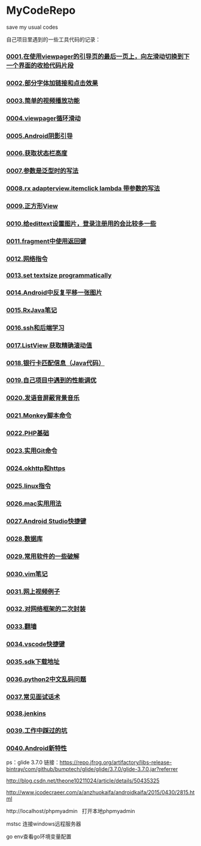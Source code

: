 # MyCodeRepo
save my usual codes

自己项目里遇到的一些工具代码的记录：

### [0001.在使用viewpager的引导页的最后一页上，向左滑动切换到下一个界面的收拾代码片段](https://github.com/Froyo91/MyCommonCodeRepository/blob/master/0001.%E5%90%91%E5%B7%A6%E6%BB%91%E5%8A%A8%E5%88%87%E6%8D%A2%E5%88%B0%E4%B8%8B%E4%B8%80%E4%B8%AA%E7%95%8C%E9%9D%A2%E7%9A%84%E4%BB%A3%E7%A0%81%E7%89%87%E6%AE%B5.md)

### [0002.部分字体加链接和点击效果](https://github.com/Froyo91/MyCommonCodeRepository/blob/master/0002.%E9%83%A8%E5%88%86%E5%AD%97%E4%BD%93%E5%8A%A0%E9%93%BE%E6%8E%A5%E5%92%8C%E7%82%B9%E5%87%BB%E6%95%88%E6%9E%9C.md)

### [0003.简单的视频播放功能](https://github.com/Froyo91/MyCommonCodeRepository/blob/master/0003.%E7%AE%80%E5%8D%95%E7%9A%84%E8%A7%86%E9%A2%91%E6%92%AD%E6%94%BE%E5%8A%9F%E8%83%BD.md)

### [0004.viewpager循环滑动](https://github.com/Froyo91/MyCommonCodeRepository/blob/master/0004.viewpager%E5%BE%AA%E7%8E%AF%E6%92%AD%E6%94%BE.md)

### [0005.Android阴影引导](https://github.com/Froyo91/MyCommonCodeRepository/blob/master/0005.%E9%98%B4%E5%BD%B1%E5%BC%95%E5%AF%BC.md)

### [0006.获取状态栏高度](https://github.com/Froyo91/MyCommonCodeRepository/blob/master/0006.%E8%8E%B7%E5%8F%96%E7%8A%B6%E6%80%81%E6%A0%8F%E9%AB%98%E5%BA%A6.md)

### [0007.参数是泛型时的写法](https://github.com/Froyo91/MyCommonCodeRepository/blob/master/0007.%E5%8F%82%E6%95%B0%E6%98%AF%E6%B3%9B%E5%9E%8B%E6%97%B6%E7%9A%84%E5%86%99%E6%B3%95.md)

### [0008.rx adapterview.itemclick lambda 带参数的写法](https://github.com/Froyo91/MyCommonCodeRepository/blob/master/0008.rx%20adapterview.itemclick%20lambda%20%E5%B8%A6%E5%8F%82%E6%95%B0%E7%9A%84%E5%86%99%E6%B3%95.md)

### [0009.正方形View](https://github.com/Froyo91/MyCommonCodeRepository/blob/master/0009.%E6%AD%A3%E6%96%B9%E5%BD%A2%E7%9A%84View.md)

### [0010.给edittext设置图片，登录注册用的会比较多一些](https://github.com/Froyo91/MyCommonCodeRepository/blob/master/0010.%E7%BB%99edittext%E8%AE%BE%E7%BD%AE%E5%9B%BE%E7%89%87%EF%BC%8C%E7%99%BB%E5%BD%95%E6%B3%A8%E5%86%8C%E7%94%A8%E7%9A%84%E4%BC%9A%E6%AF%94%E8%BE%83%E5%A4%9A%E4%B8%80%E4%BA%9B.md)

### [0011.fragment中使用返回键](https://github.com/Froyo91/MyCommonCodeRepository/blob/master/0011.fragment%E4%B8%AD%E4%BD%BF%E7%94%A8%E8%BF%94%E5%9B%9E%E9%94%AE.md)

### [0012.网络指令](https://github.com/Froyo91/MyCommonCodeRepository/blob/master/0012.%E7%BD%91%E7%BB%9C%E6%8C%87%E4%BB%A4.md)

### [0013.set textsize programmatically](https://github.com/Froyo91/MyCommonCodeRepository/blob/master/0013.set%20textsize%20programmatically.md)

### [0014.Android中反复平移一张图片](https://github.com/Froyo91/MyCommonCodeRepository/blob/master/0014.Android%E4%B8%AD%E5%8F%8D%E5%A4%8D%E5%B9%B3%E7%A7%BB%E4%B8%80%E5%BC%A0%E5%9B%BE%E7%89%87.md)

### [0015.RxJava笔记](https://github.com/Froyo91/MyCommonCodeRepository/blob/master/0015.RxJava%E7%AC%94%E8%AE%B0.md)

### [0016.ssh和后端学习](https://github.com/Froyo91/MyCommonCodeRepository/blob/master/0016.ssh%E5%92%8C%E5%90%8E%E7%AB%AF%E5%AD%A6%E4%B9%A0.md)

### [0017.ListView 获取精确滚动值](https://github.com/Froyo91/MyCommonCodeRepository/blob/master/0017.ListView%20%E8%8E%B7%E5%8F%96%E7%B2%BE%E7%A1%AE%E6%BB%9A%E5%8A%A8%E5%80%BC.md)

### [0018.银行卡匹配信息（Java代码）](https://github.com/Froyo91/MyCommonCodeRepository/blob/master/0018.bankinfo.java) 

### [0019.自己项目中遇到的性能调优](https://github.com/Froyo91/MyCommonCodeRepository/blob/master/0019.%E8%87%AA%E5%B7%B1%E9%A1%B9%E7%9B%AE%E4%B8%AD%E9%81%87%E5%88%B0%E7%9A%84%E6%80%A7%E8%83%BD%E8%B0%83%E4%BC%98.md)

### [0020.发语音屏蔽背景音乐](https://github.com/Froyo91/MyCommonCodeRepository/blob/master/0020.%E5%8F%91%E8%AF%AD%E9%9F%B3%E5%B1%8F%E8%94%BD%E8%83%8C%E6%99%AF%E9%9F%B3%E4%B9%90.md)

### [0021.Monkey脚本命令](https://github.com/Froyo91/MyCommonCodeRepository/blob/master/0021.Monkey%E8%84%9A%E6%9C%AC%E5%91%BD%E4%BB%A4.md)

### [0022.PHP基础](https://github.com/Froyo91/MyCommonCodeRepository/blob/master/0022.PHP%E5%9F%BA%E7%A1%80.md)

### [0023.实用Git命令](https://github.com/Froyo91/MyCommonCodeRepository/blob/master/0023.%E5%AE%9E%E7%94%A8Git%E5%91%BD%E4%BB%A4.md)

### [0024.okhttp和https](https://github.com/Froyo91/MyCommonCodeRepository/blob/master/0024.Okhttp%E8%AF%B7%E6%B1%82https%E6%8E%A5%E5%8F%A3%E6%8A%A5%E9%94%99%E8%A7%A3%E5%86%B3.md)

### [0025.linux指令](https://github.com/Froyo91/MyCommonCodeRepository/blob/master/0025.linux%E6%8C%87%E4%BB%A4.md)

### [0026.mac实用用法](https://github.com/Froyo91/MyCommonCodeRepository/blob/master/0026.mac%E5%AE%9E%E7%94%A8%E7%94%A8%E6%B3%95.md)

### [0027.Android Studio快捷键](https://github.com/Froyo91/MyCommonCodeRepository/blob/master/0027.Android%20Studio%E5%BF%AB%E6%8D%B7%E9%94%AE.md)

### [0028.数据库](https://github.com/Froyo91/MyCommonCodeRepository/blob/master/0028.%E6%95%B0%E6%8D%AE%E5%BA%93.md)

### [0029.常用软件的一些破解](https://github.com/Froyo91/MyCommonCodeRepository/blob/master/0029.%E5%B8%B8%E7%94%A8%E8%BD%AF%E4%BB%B6%E7%9A%84%E4%B8%80%E4%BA%9B%E7%A0%B4%E8%A7%A3.md)

### [0030.vim笔记](https://github.com/Froyo91/MyCommonCodeRepository/blob/master/0030.vim%E7%AC%94%E8%AE%B0.md)

### [0031.网上视频例子](https://github.com/Froyo91/MyCommonCodeRepository/blob/master/0031.%E7%BD%91%E4%B8%8A%E8%A7%86%E9%A2%91%E4%BE%8B%E5%AD%90.md)

### [0032.对网络框架的二次封装](https://github.com/Froyo91/MyCommonCodeRepository/blob/master/0032.%E5%AF%B9%E7%BD%91%E7%BB%9C%E6%A1%86%E6%9E%B6%E7%9A%84%E4%BA%8C%E6%AC%A1%E5%B0%81%E8%A3%85.md)

### [0033.翻墙](https://github.com/Froyo91/MyCommonCodeRepository/blob/master/0033.%E7%BF%BB%E5%A2%99.md)

### [0034.vscode快捷键](https://github.com/Froyo91/MyCommonCodeRepository/blob/master/0034.vscode%E5%BF%AB%E6%8D%B7%E9%94%AE.md)

### [0035.sdk下载地址](https://github.com/Froyo91/MyCommonCodeRepository/blob/master/0035.sdk%E4%B8%8B%E8%BD%BD%E5%9C%B0%E5%9D%80.md)

### [0036.python2中文乱码问题](https://github.com/Froyo91/MyCommonCodeRepository/blob/master/0036.python2%E4%B8%AD%E6%96%87%E4%B9%B1%E7%A0%81%E9%97%AE%E9%A2%98.md)

### [0037.常见面试话术](https://github.com/Froyo91/MyCommonCodeRepository/blob/master/0037.%E5%B8%B8%E8%A7%81%E9%9D%A2%E8%AF%95%E8%AF%9D%E6%9C%AF.md)

### [0038.jenkins](https://github.com/Froyo91/MyCommonCodeRepository/blob/master/0038.jenkins.md)

### [0039.工作中踩过的坑](https://github.com/Froyo91/MyCommonCodeRepository/blob/master/0039.%E5%B7%A5%E4%BD%9C%E4%B8%AD%E8%B8%A9%E8%BF%87%E7%9A%84%E5%9D%91.md)

### [0040.Android新特性](https://github.com/Froyo91/MyCommonCodeRepository/blob/master/0040.Android%E6%96%B0%E7%89%B9%E6%80%A7.md)

ps：glide 3.7.0 链接：https://repo.jfrog.org/artifactory/libs-release-bintray/com/github/bumptech/glide/glide/3.7.0/glide-3.7.0.jar?referrer

http://blog.csdn.net/theone10211024/article/details/50435325

http://www.jcodecraeer.com/a/anzhuokaifa/androidkaifa/2015/0430/2815.html

http://localhost/phpmyadmin   打开本地phpmyadmin 

mstsc 连接windows远程服务器

go env查看go环境变量配置
